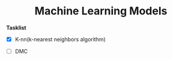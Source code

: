 <h1 align="center">Machine Learning Models</h1>

**<p1> Tasklist </p1>**

-[x] K-nn(k-nearest neighbors algorithm)

-[ ] DMC